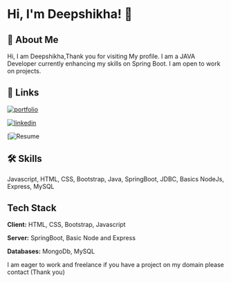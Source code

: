 
# Hi, I'm Deepshikha! 👋


## 🚀 About Me
Hi, I am Deepshikha,Thank you for visiting My profile. I am a JAVA Developer currently enhancing my skills on Spring Boot. I am open to work on projects. 


## 🔗 Links
[![portfolio](https://img.shields.io/badge/my_portfolio-000?style=for-the-badge&logo=ko-fi&logoColor=white)](https://deepshikhavishwakarma.github.io/portfolio/)

[![linkedin](https://img.shields.io/badge/linkedin-0A66C2?style=for-the-badge&logo=linkedin&logoColor=white)](https://www.linkedin.com/in/deepshikha-vishwakarma-68a0bb19b/)

[![Resume](https://drive.google.com/file/d/1zdmMzc-iNM6youbu-_-hee3dZ5SW5FuJ/view?usp=sharing/)


## 🛠 Skills
Javascript, HTML, CSS, Bootstrap, Java, SpringBoot, JDBC, Basics NodeJs, Express, MySQL


## Tech Stack

**Client:** HTML, CSS, Bootstrap, Javascript

**Server:** SpringBoot, Basic Node and Express

**Databases:** MongoDb, MySQL

I am eager to work and freelance if you have a project on my domain please contact (Thank you)

